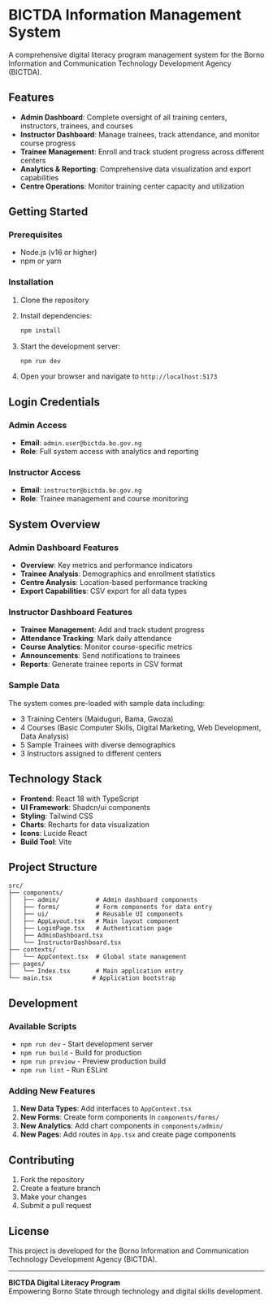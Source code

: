 # BICTDA Information Management System

A comprehensive digital literacy program management system for the Borno Information and Communication Technology Development Agency (BICTDA).

## Features

- **Admin Dashboard**: Complete oversight of all training centers, instructors, trainees, and courses
- **Instructor Dashboard**: Manage trainees, track attendance, and monitor course progress
- **Trainee Management**: Enroll and track student progress across different centers
- **Analytics & Reporting**: Comprehensive data visualization and export capabilities
- **Centre Operations**: Monitor training center capacity and utilization

## Getting Started

### Prerequisites

- Node.js (v16 or higher)
- npm or yarn

### Installation

1. Clone the repository
2. Install dependencies:
   ```bash
   npm install
   ```

3. Start the development server:
   ```bash
   npm run dev
   ```

4. Open your browser and navigate to `http://localhost:5173`

## Login Credentials

### Admin Access
- **Email**: `admin.user@bictda.bo.gov.ng`
- **Role**: Full system access with analytics and reporting

### Instructor Access
- **Email**: `instructor@bictda.bo.gov.ng`
- **Role**: Trainee management and course monitoring

## System Overview

### Admin Dashboard Features
- **Overview**: Key metrics and performance indicators
- **Trainee Analysis**: Demographics and enrollment statistics
- **Centre Analysis**: Location-based performance tracking
- **Export Capabilities**: CSV export for all data types

### Instructor Dashboard Features
- **Trainee Management**: Add and track student progress
- **Attendance Tracking**: Mark daily attendance
- **Course Analytics**: Monitor course-specific metrics
- **Announcements**: Send notifications to trainees
- **Reports**: Generate trainee reports in CSV format

### Sample Data
The system comes pre-loaded with sample data including:
- 3 Training Centers (Maiduguri, Bama, Gwoza)
- 4 Courses (Basic Computer Skills, Digital Marketing, Web Development, Data Analysis)
- 5 Sample Trainees with diverse demographics
- 3 Instructors assigned to different centers

## Technology Stack

- **Frontend**: React 18 with TypeScript
- **UI Framework**: Shadcn/ui components
- **Styling**: Tailwind CSS
- **Charts**: Recharts for data visualization
- **Icons**: Lucide React
- **Build Tool**: Vite

## Project Structure

```
src/
├── components/
│   ├── admin/          # Admin dashboard components
│   ├── forms/          # Form components for data entry
│   ├── ui/             # Reusable UI components
│   ├── AppLayout.tsx   # Main layout component
│   ├── LoginPage.tsx   # Authentication page
│   ├── AdminDashboard.tsx
│   └── InstructorDashboard.tsx
├── contexts/
│   └── AppContext.tsx  # Global state management
├── pages/
│   └── Index.tsx       # Main application entry
└── main.tsx           # Application bootstrap
```

## Development

### Available Scripts

- `npm run dev` - Start development server
- `npm run build` - Build for production
- `npm run preview` - Preview production build
- `npm run lint` - Run ESLint

### Adding New Features

1. **New Data Types**: Add interfaces to `AppContext.tsx`
2. **New Forms**: Create form components in `components/forms/`
3. **New Analytics**: Add chart components in `components/admin/`
4. **New Pages**: Add routes in `App.tsx` and create page components

## Contributing

1. Fork the repository
2. Create a feature branch
3. Make your changes
4. Submit a pull request

## License

This project is developed for the Borno Information and Communication Technology Development Agency (BICTDA).

---

**BICTDA Digital Literacy Program**  
Empowering Borno State through technology and digital skills development.
